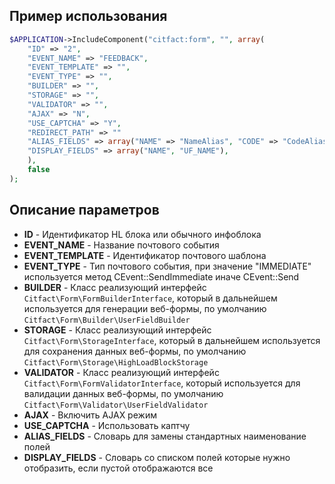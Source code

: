 ## Пример использования

``` php
$APPLICATION->IncludeComponent("citfact:form", "", array(
    "ID" => "2",
    "EVENT_NAME" => "FEEDBACK",
    "EVENT_TEMPLATE" => "",
    "EVENT_TYPE" => "",
    "BUILDER" => "",
    "STORAGE" => "",
    "VALIDATOR" => "",
    "AJAX" => "N",
    "USE_CAPTCHA" => "Y",
    "REDIRECT_PATH" => ""
    "ALIAS_FIELDS" => array("NAME" => "NameAlias", "CODE" => "CodeAlias"),
    "DISPLAY_FIELDS" => array("NAME", "UF_NAME"),
    ),
    false
);
```

## Описание параметров

* **ID** - Идентификатор HL блока или обычного инфоблока
* **EVENT_NAME** - Название почтового события
* **EVENT_TEMPLATE** - Идентификатор почтового шаблона
* **EVENT_TYPE** - Тип почтового события, при значение "IMMEDIATE" используется метод CEvent::SendImmediate иначе CEvent::Send
* **BUILDER** - Класс реализующий интерфейс ``Citfact\Form\FormBuilderInterface``, который в дальнейшем используется для генерации веб-формы, по умолчанию ``Citfact\Form\Builder\UserFieldBuilder``
* **STORAGE** - Класс реализующий интерфейс ``Citfact\Form\StorageInterface``, который в дальнейшем используется для сохранения данных веб-формы, по умолчанию ``Citfact\Form\Storage\HighLoadBlockStorage``
* **VALIDATOR** - Класс реализующий интерфейс ``Citfact\Form\FormValidatorInterface``, который используется для валидации данных веб-формы, по умолчанию ``Citfact\Form\Validator\UserFieldValidator``
* **AJAX** -  Включить AJAX режим
* **USE_CAPTCHA** - Использовать каптчу
* **ALIAS_FIELDS** - Словарь для замены стандартных наименование полей
* **DISPLAY_FIELDS** - Словарь со списком полей которые нужно отобразить, если пустой отображаются все
